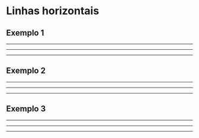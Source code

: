 # Linhas horizontais

## Exemplo 1

***
---
___

## Exemplo 2

* * *
- - -
_ _ _

## Exemplo 3

*************************
-------------------------
_________________________